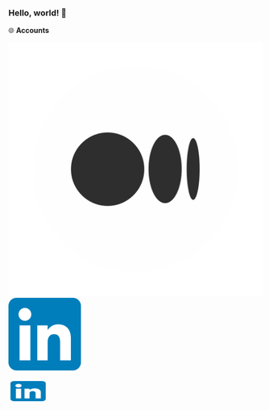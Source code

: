 ### Hello, world! 👋

🌐 **Accounts**
<p align="left">
  
[![Medium Badge](./img/medium.svg)](https://medium.com/@bugrasimsek) 
[![Linkedin Badge](./img/linkedin.svg)](https://www.linkedin.com/in/bugra-simsek/) 

[<img title="Linkedin" alt="Linkedin" src="https://raw.githubusercontent.com/bugrasimsek/bugrasimsek/420f91f15f83b3869d4cb6d45c5fd3f5b77511cb/img/linkedin.svg" width="70" height="40" style="vertical-align:down; margin:4px"/>][linkedin]
	
[medium]: https://medium.com/@bugrasimsek
[linkedin]:https://www.linkedin.com/in/bugra-simsek/
